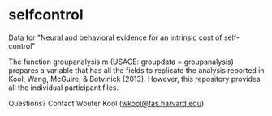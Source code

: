 # selfcontrol
Data for "Neural and behavioral evidence for an intrinsic cost of self-control"

The function groupanalysis.m (USAGE: groupdata = groupanalysis) prepares a variable that has all the fields to replicate the analysis reported in Kool, Wang, McGuire, & Botvinick (2013). However, this repository provides all the individual participant files.

Questions? Contact Wouter Kool (wkool@fas.harvard.edu)
